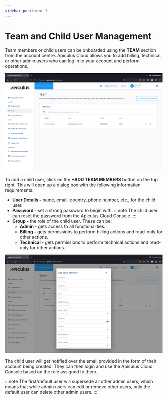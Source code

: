 ```yaml
---
sidebar_position: 3
---
```

# Team and Child User Management

Team members or child users can be onboarded using the **TEAM** section from the account centre. Apiculus Cloud allows you to add billing, technical, or other admin users who can log in to your account and perform operations.

![Team and Child User Management](img/TeamandChildUserManagement1.png)

To add a child user, click on the **+ADD TEAM MEMBERS** button on the top right. This will open up a dialog box with the following information requirements:

- **User Details -** name, email, country, phone number, etc., for the child user.
- **Password -** set a strong password to begin with. 
  :::note
   The child user can reset the password from the Apiculus Cloud Console.
  :::
- **Group -** the role of the child user. These can be:
    - **Admin -** gets access to all functionalities.
    - **Billing -** gets permissions to perform billing actions and read-only for other actions.
    - **Technical -** gets permissions to perform technical actions and read-only for other actions.

![Team and Child User Management](img/TeamandChildUserManagement2.png)

The child user will get notified over the email provided in the form of their account being created. They can then login and use the Apiculus Cloud Console based on the role assigned to them.

:::note
The first/default user will supersede all other admin users, which means that while admin users can edit or remove other users, only the default user can delete other admin users.
:::




